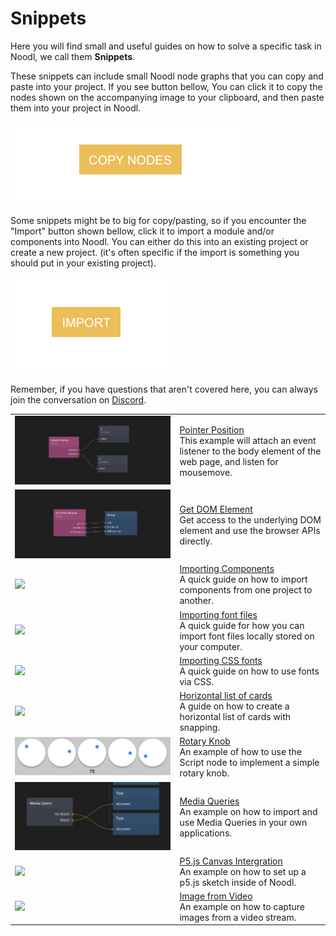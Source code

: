 # Snippets

Here you will find small and useful guides on how to solve a specific task in Noodl, we call them **Snippets**.

These snippets can include small Noodl node graphs that you can copy and paste into your project. If you see button bellow, You can click it to copy the nodes shown on the accompanying image to your clipboard, and then paste them into your project in Noodl.

![](copy-nodes-button.png ':class=img-size-s')

Some snippets might be to big for copy/pasting, so if you encounter the "Import" button shown bellow, click it to import a module and/or components into Noodl. You can either do this into an existing project or create a new project. (it's often specific if the import is something you should put in your existing project).

![](import-button.png ':class=img-size-s')

Remember, if you have questions that aren't covered here, you can always join the conversation on [Discord](https://discord.gg/umRupsc2f5).

<table class="shortcut_list">
    <tr>
        <td><img src="snippets/javascript/pointer-position.png"></img></td>
        <td><a href="#/snippets/javascript/pointer-position.md">Pointer Position</a><br>This example will attach an event listener to the body element of the web page, and listen for mousemove.</td>
    </tr>
    <tr>
        <td><img src="snippets/javascript/get-dom-element.png"></img></td>
        <td><a href="#/snippets/javascript/get-dom-element.md">Get DOM Element</a><br>Get access to the underlying DOM element and use the browser APIs directly.</td>
    </tr>
    <tr>
        <td><img src="snippets/ui/importing_components.png"></img></td>
        <td><a href="#/snippets/ui/importing-components.md">Importing Components</a><br>A quick guide on how to import components from one project to another.</td>
    </tr>
    <tr>
        <td><img src="snippets/ui/font.png"></img></td>
        <td><a href="#/snippets/ui/importing-font-files.md">Importing font files</a><br>A quick guide for how you can import font files locally stored on your computer.</td>
    </tr>
     <tr>
        <td><img src="snippets/ui/cssfont.png"></img></td>
        <td><a href="#/snippets/ui/importing-css-fonts.md">Importing CSS fonts</a><br>A quick guide on how to use fonts via CSS.</td>
    </tr>
     <tr>
        <td><img src="snippets/ui/cards.png"></img></td>
        <td><a href="#/snippets/ui/horizontal-cards-list.md">Horizontal list of cards</a><br>A guide on how to create a horizontal list of cards with snapping.</td>
    </tr>
     <tr>
        <td><img src="snippets/rotary-knob/rotary-knob.png"></img></td>
        <td><a href="#/snippets/rotary-knob/rotary-knob.md">Rotary Knob</a><br>An example of how to use the Script node to implement a simple rotary knob.</td>
    </tr>
    <tr>
        <td><img src="snippets/responsive/media-query.png"></img></td>
        <td><a href="#/snippets/responsive/media-query.md">Media Queries</a><br>An example on how to import and use Media Queries in your own applications.</td>
    </tr>
    <tr>
        <td><img src="snippets/p5-canvas/preview.png"></img></td>
        <td><a href="#/snippets/p5-canvas/p5-canvas.md">P5.js Canvas Intergration</a><br>An example on how to set up a p5.js sketch inside of Noodl.</td>
    </tr>
     <tr>
        <td><img src="snippets/image-from-video/thumbnail.png"></img></td>
        <td><a href="#/snippets/image-from-video/image-from-video.md">Image from Video</a><br>An example on how to capture images from a video stream.</td>
    </tr>
</table>
